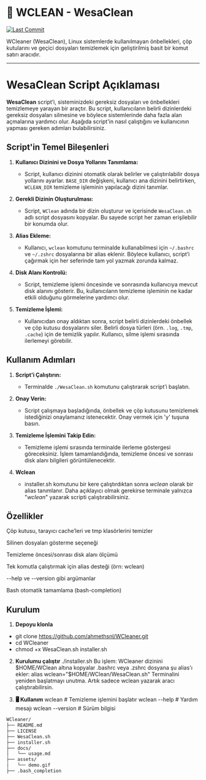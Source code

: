 # 🧹 WCLEAN - WesaClean

[![Last Commit](https://img.shields.io/github/last-commit/ahmethsnl/WCleaner?style=flat)](https://github.com/ahmethsnl/WCleaner/commits)

WCleaner (WesaClean), Linux sistemlerde kullanılmayan önbellekleri, çöp kutularını ve geçici dosyaları temizlemek için geliştirilmiş basit bir komut satırı aracıdır.

---

# WesaClean Script Açıklaması

**WesaClean** script’i, sisteminizdeki gereksiz dosyaları ve önbellekleri temizlemeye yarayan bir araçtır. Bu script, kullanıcıların belirli dizinlerdeki gereksiz dosyaları silmesine ve böylece sistemlerinde daha fazla alan açmalarına yardımcı olur. Aşağıda script'in nasıl çalıştığını ve kullanıcının yapması gereken adımları bulabilirsiniz.

## Script'in Temel Bileşenleri

1. **Kullanıcı Dizinini ve Dosya Yollarını Tanımlama:**
    
    * Script, kullanıcı dizinini otomatik olarak belirler ve çalıştırılabilir dosya yollarını ayarlar. `BASE_DIR` değişkeni, kullanıcı ana dizinini belirtirken, `WCLEAN_DIR` temizleme işleminin yapılacağı dizini tanımlar.
    
2. **Gerekli Dizinin Oluşturulması:**
    
    * Script, `WClean` adında bir dizin oluşturur ve içerisinde `WesaClean.sh` adlı script dosyasını kopyalar. Bu sayede script her zaman erişilebilir bir konumda olur.
    
3. **Alias Ekleme:**
    
    * Kullanıcı, `wclean` komutunu terminalde kullanabilmesi için `~/.bashrc` ve `~/.zshrc` dosyalarına bir alias eklenir. Böylece kullanıcı, script’i çağırmak için her seferinde tam yol yazmak zorunda kalmaz.
    
4. **Disk Alanı Kontrolü:**
    
    * Script, temizleme işlemi öncesinde ve sonrasında kullanıcıya mevcut disk alanını gösterir. Bu, kullanıcıların temizleme işleminin ne kadar etkili olduğunu görmelerine yardımcı olur.
    
5. **Temizleme İşlemi:**
    
    * Kullanıcıdan onay aldıktan sonra, script belirli dizinlerdeki önbellek ve çöp kutusu dosyalarını siler. Belirli dosya türleri (örn. `.log`, `.tmp`, `.cache`) için de temizlik yapılır. Kullanıcı, silme işlemi sırasında ilerlemeyi görebilir.

## Kullanım Adımları

1. **Script’i Çalıştırın:**
    
    * Terminalde `./WesaClean.sh` komutunu çalıştırarak script’i başlatın.
    
2. **Onay Verin:**
    
    * Script çalışmaya başladığında, önbellek ve çöp kutusunu temizlemek istediğinizi onaylamanız istenecektir. Onay vermek için 'y' tuşuna basın.
    
3. **Temizleme İşlemini Takip Edin:**
    
    * Temizleme işlemi sırasında terminalde ilerleme göstergesi göreceksiniz. İşlem tamamlandığında, temizleme öncesi ve sonrası disk alanı bilgileri görüntülenecektir.
4. **Wclean**
   * installer.sh komutunu bir kere çalıştırdıktan sonra *wclean* olarak bir alias tanımlanır. Daha açıklayıcı olmak gerekirse terminale yalnızca "*wclean*" yazarak scripti çalıştırabilirsiniz.
  
 ## Özellikler
Çöp kutusu, tarayıcı cache’leri ve tmp klasörlerini temizler

Silinen dosyaları gösterme seçeneği

Temizleme öncesi/sonrası disk alanı ölçümü

Tek komutla çalıştırmak için alias desteği (örn: wclean)

--help ve --version gibi argümanlar

Bash otomatik tamamlama (bash-completion)

## Kurulum
1. **Depoyu klonla**
* git clone https://github.com/ahmethsnl/WCleaner.git
* cd WCleaner
* chmod +x WesaClean.sh installer.sh

2. **Kurulumu çalıştır**
./installer.sh
Bu işlem:
WCleaner dizinini $HOME/WClean altına kopyalar
.bashrc veya .zshrc dosyana şu alias'ı ekler:
alias wclean="$HOME/WClean/WesaClean.sh"
Terminalini yeniden başlatmayı unutma. Artık sadece wclean yazarak aracı çalıştırabilirsin.

3. **🖥️ Kullanım**
wclean               # Temizleme işlemini başlatır
wclean --help        # Yardım mesajı
wclean --version     # Sürüm bilgisi
  

```bash
WCleaner/
├── README.md           
├── LICENSE             
├── WesaClean.sh        
├── installer.sh        
├── docs/
│   └── usage.md        
├── assets/
│   └── demo.gif        
├── .bash_completion    
